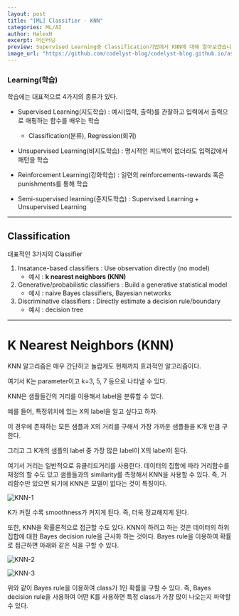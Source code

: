 ```yaml
---
layout: post
title: "[ML] Classifier - KNN"
categories: ML/AI
author: HalexH
excerpt: 머신러닝
preview: Supervised Learning중 Classification기법에서 KNN에 대해 알아보겠습니다
image_url: "https://github.com/codelyst-blog/codelyst-blog.github.io/assets/48922050/17bb052c-8ec0-4bb3-84bb-2b1aa4c234b0"
---
```



<h3>Learning(학습)</h3>

학습에는 대표적으로 4가지의 종류가 있다.

- Supervised Learning(지도학습) : 예시(입력, 출력)를 관찰하고 입력에서 출력으로 매핑하는 함수를 배우는 학습
  - Classification(분류), Regression(회귀)
 
- Unsupervised Learning(비지도학습) : 명시적인 피드백이 없더라도 입력값에서 패턴을 학습 
- Reinforcement Learning(강화학습) : 일련의 reinforcements-rewards 혹은 punishments를 통해 학습
- Semi-supervised learning(준지도학습) : Supervised Learning + Unsupervised Learning

<hr/>

<h2>Classification</h2>
대표적인 3가지의 Classifier

1. Insatance-based classifiers : Use observation directly (no model)
   - 예시 : **k nearest neighbors (KNN)**
2. Generative/probabilistic classifiers : Build a generative statistical model
   - 예시 : naive Bayes classifiers, Bayesian networks
3. Discriminative classifiers : Directly estimate a decision rule/boundary
   - 예시 : decision tree
 

<hr/>
<h1>K Nearest Neighbors (KNN)</h1>

KNN 알고리즘은 매우 간단하고 놀랍게도 현재까지 효과적인 알고리즘이다.  

여기서 K는 parameter이고 k=3, 5, 7 등으로 나타낼 수 있다.  

KNN은 샘플들간의 거리를 이용해서 label을 분류할 수 있다.  

예를 들어, 특정위치에 있는 X의 label을 알고 싶다고 하자.  

이 경우에 존재하는 모든 샘플과 X의 거리를 구해서 가장 가까운 샘플들을 K개 만큼 구한다.  

그리고 그 K개의 샘플의 label 중 가장 많은 label이 X의 label이 된다.  



여기서 거리는 일반적으로 유클리드거리를 사용한다. 데이터의 집합에 따라 거리함수를 재정의 할 수도 있고 샘플들과의 similarity를 측정해서 KNN을 사용할 수 있다. 즉, 거리함수만 있으면 되기에 KNN은 모델이 없다는 것이 특징이다.  


![KNN-1](https://github.com/codelyst-blog/codelyst-blog.github.io/assets/48922050/17bb052c-8ec0-4bb3-84bb-2b1aa4c234b0)


K가 커질 수록 smoothness가 커지게 된다. 즉, 더욱 정교해지게 된다.


또한, KNN을 확률론적으로 접근할 수도 있다. KNN이 하려고 하는 것은 데이터의 하위 집합에 대한 Bayes decision rule을 근사화 하는 것이다. Bayes rule을 이용하여 확률로 접근하면 아래와 같은 식을 구할 수 있다.

![KNN-2](https://github.com/codelyst-blog/codelyst-blog.github.io/assets/48922050/d9df9c6a-a872-4dcb-b5f7-0ebf757ffac8)

![KNN-3](https://github.com/codelyst-blog/codelyst-blog.github.io/assets/48922050/b7d51fc6-c151-43b0-96e6-b365c1f7ee7c)

위와 같이 Bayes rule을 이용하여 class가 1인 확률을 구할 수 있다. 즉, Bayes decision rule을 사용하여 어떤 K를 사용하면 특정 class가 가장 많이 나오는지 파악할 수 있다.
